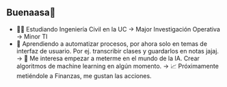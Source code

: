 ## Buenaasa👋

- 👨‍🎓 Estudiando Ingeniería Civil en la UC
  -> Major Investigación Operativa
  -> Minor TI
- 🌱 Aprendiendo a automatizar procesos, por ahora solo en temas de interfaz de usuario. Por ej. transcribir clases y guardarlos en notas jajaj.
  ->	🧠	Me interesa empezar a meterme en el mundo de la IA. Crear algoritmos de machine learning en algún momento.
  ->	📈	Próximamente metiéndole a Finanzas, me gustan las acciones.

